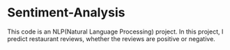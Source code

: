 # Sentiment-Analysis
This code is an NLP(Natural Language Processing) project. In this project, I predict restaurant reviews, whether the reviews are positive or negative.
